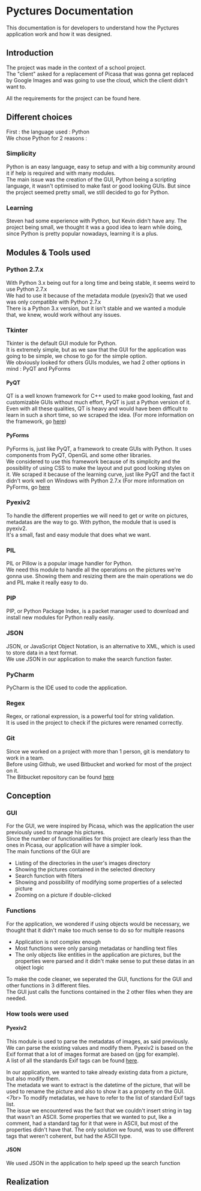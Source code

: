 # Pyctures Documentation

This documentation is for developers to understand how the Pyctures application work and how it was designed. </br>

## Introduction

The project was made in the context of a school project. </br>
The "client" asked for a replacement of Picasa that was gonna get replaced by Google Images and was going to use the cloud, which the client didn't want to.

All the requirements for the project can be found here.

## Different choices

First : the language used : Python </br>
We chose Python for 2 reasons :

### Simplicity
Python is an easy language, easy to setup and with a big community around it if help is required and with many modules. </br>
The main issue was the creation of the GUI, Python being a scripting language, it wasn't optimised to make fast or good looking GUIs. But since the project seemed pretty small, we still decided to go for Python.

### Learning
Steven had some experience with Python, but Kevin didn't have any. The project being small, we thought it was a good idea to learn while doing, since Python is pretty popular nowadays, learning it is a plus.

## Modules & Tools used

### Python 2.7.x
With Python 3.x being out for a long time and being stable, it seems weird to use Python 2.7.x </br>
We had to use it because of the metadata module (pyexiv2) that we used was only compatible with Python 2.7.x </br>
There is a Python 3.x version, but it isn't stable and we wanted a module that, we knew, would work without any issues.

### Tkinter
Tkinter is the default GUI module for Python. </br>
It is extremely simple, but as we saw that the GUI for the application was going to be simple, we chose to go for the simple option. </br>
We obviously looked for others GUIs modules, we had 2 other options in mind : PyQT and PyForms
#### PyQT
QT is a well known framework for C++ used to make good looking, fast and customizable GUIs without much effort, PyQT is just a Python version of it. Even with all these qualities, QT is heavy and would have been difficult to learn in such a short time, so we scraped the idea. (For more information on the framework, go [here](https://www.qt.io))

#### PyForms
PyForms is, just like PyQT, a framework to create GUIs with Python. It uses components from PyQT, OpenGL and some other libraries. </br> We considered to use this framework because of its simplicity and the possibility of using CSS to make the layout and put good looking styles on it. We scraped it because of the learning curve, just like PyQT and the fact it didn't work well on Windows with Python 2.7.x (For more information on PyForms, go [here](https://pyforms.readthedocs.io/en/v2.0/)

### Pyexiv2
To handle the different properties we will need to get or write on pictures, metadatas are the way to go. With python, the module that is used is pyexiv2. </br>
It's a small, fast and easy module that does what we want.

### PIL
PIL or Pillow is a popular image handler for Python. </br>
We need this module to handle all the operations on the pictures we're gonna use. Showing them and resizing them are the main operations we do and PIL make it really easy to do.

### PIP
PIP, or Python Package Index, is a packet manager used to download and install new modules for Python really easily.

### JSON
JSON, or JavaScript Object Notation, is an alternative to XML, which is used to store data in a text format. </br>
We use JSON in our application to make the search function faster.

### PyCharm
PyCharm is the IDE used to code the application.

### Regex
Regex, or rational expression, is a powerful tool for string validation. </br>
It is used in the project to check if the pictures were renamed correctly.

### Git
Since we worked on a project with more than 1 person, git is mendatory to work in a team. </br>
Before using Github, we used Bitbucket and worked for most of the project on it. </br>
The Bitbucket repository can be found [here](https://bitbucket.org/Aiiro/projet-python-photo)

## Conception

### GUI
For the GUI, we were inspired by Picasa, which was the application the user previously used to manage his pictures. </br>
Since the number of functionalities for this project are clearly less than the ones in Picasa, our application will have a simpler look. </br>
The main functions of the GUI are
* Listing of the directories in the user's images directory
* Showing the pictures contained in the selected directory
* Search function with filters
* Showing and possibility of modifying some properties of a selected picture
* Zooming on a picture if double-clicked

### Functions
For the application, we wondered if using objects would be necessary, we thought that it didn't make too much sense to do so for multiple reasons
* Application is not complex enough
* Most functions were only parsing metadatas or handling text files
* The only objects like entities in the application are pictures, but the properties were parsed and it didn't make sense to put these datas in an object logic

To make the code cleaner, we seperated the GUI, functions for the GUI and other functions in 3 different files. </br>
The GUI just calls the functions contained in the 2 other files when they are needed.

### How tools were used

#### Pyexiv2
This module is used to parse the metadatas of images, as said previously. </br>
We can parse the existing values and modify them. Pyexiv2 is based on the Exif format that a lot of images format are based on (jpg for example). </br>
A list of all the standards Exif tags can be found [here](http://www.exiv2.org/tags.html).

In our application, we wanted to take already existing data from a picture, but also modify them. </br>
The metadata we want to extract is the datetime of the picture, that will be used to rename the picture and also to show it as a property on the GUI. <7br>
To modify metadatas, we have to refer to the list of standard Exif tags list. </br>
The issue we encountered was the fact that we couldn't insert string in tag that wasn't an ASCII. Some properties that we wanted to put, like a comment, had a standard tag for it that were in ASCII, but most of the properties didn't have that. The only solution we found, was to use different tags that weren't coherent, but had the ASCII type.

#### JSON
We used JSON in the application to help speed up the search function 

## Realization
